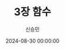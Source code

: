 ---
emoji: 🍫
title: 3장 함수
date: '2024-08-30 00:00:00'
author: 신승민
tags: blog gatsby 
categories: Clean_Code
---